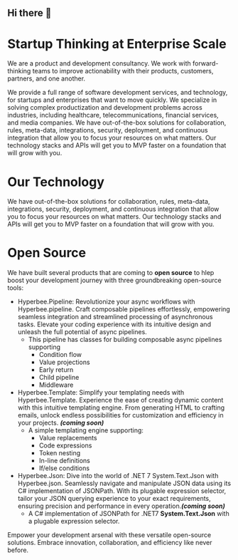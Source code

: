 ## Hi there 👋

# Startup Thinking at Enterprise Scale

We are a product and development consultancy. We work with forward-thinking teams to improve actionability with their products, customers, partners, and one another.

We provide a full range of software development services, and technology, for startups and enterprises that want to move quickly. We specialize in solving complex productization and development problems across industries, including healthcare, telecommunications, financial services, and media companies.
We have out-of-the-box solutions for collaboration, rules, meta-data, integrations, security, deployment, and continuous integration that allow you to focus your resources on what matters. Our technology stacks and APIs will get you to MVP faster on a foundation that will grow with you.

# Our Technology

We have out-of-the-box solutions for collaboration, rules, meta-data, integrations, security, deployment, and continuous integration that allow you to focus your resources on what matters. Our technology stacks and APIs will get you to MVP faster on a foundation that will grow with you.

# Open Source

We have built several products that are coming to **open source** to hlep boost your development journey with three groundbreaking open-source tools:

- Hyperbee.Pipeline: Revolutionize your async workflows with Hyperbee.pipeline. Craft composable pipelines effortlessly, empowering seamless integration and streamlined processing of asynchronous tasks. Elevate your coding experience with its intuitive design and unleash the full potential of async pipelines.
  -  This pipeline has classes for building composable async pipelines supporting
      - Condition flow
      - Value projections
      - Early return
      - Child pipeline
      - Middleware
- Hyperbee.Template: Simplify your templating needs with Hyperbee.Template. Experience the ease of creating dynamic content with this intuitive templating engine. From generating HTML to crafting emails, unlock endless possibilities for customization and efficiency in your projects. ***(coming soon)***
  - A simple templating engine supporting:
    - Value replacements
    - Code expressions
    - Token nesting
    - In-line definitions
    - If/else conditions
- Hyperbee.Json: Dive into the world of .NET 7 System.Text.Json with Hyperbee.json. Seamlessly navigate and manipulate JSON data using its C# implementation of JSONPath. With its plugable expression selector, tailor your JSON querying experience to your exact requirements, ensuring precision and performance in every operation.***(coming soon)***
  - A C# implementation of JSONPath for .NET7 **System.Text.Json** with a plugable expression selector.

Empower your development arsenal with these versatile open-source solutions. Embrace innovation, collaboration, and efficiency like never before.
